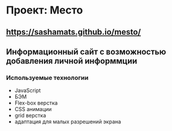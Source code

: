 # Проект: Место
https://sashamats.github.io/mesto/
---------------------
## Информационный сайт с возможностью добавления личной информмции ##
### Используемые технологии ###
* JavaScript
* БЭМ
* Flex-box верстка
* CSS анимации
* grid верстка
* адаптация для малых разрешений экрана
